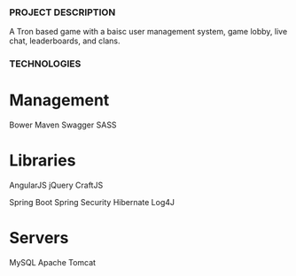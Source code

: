 ### PROJECT DESCRIPTION
A Tron based game with a baisc user management system, game lobby, live chat, leaderboards, and clans.


### TECHNOLOGIES
# Management
Bower
Maven
Swagger
SASS

# Libraries
AngularJS
jQuery
CraftJS

Spring Boot
Spring Security
Hibernate
Log4J

# Servers
MySQL
Apache Tomcat


